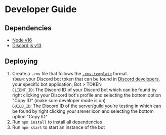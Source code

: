 # Developer Guide
## Dependencies
* [Node v16](https://nodejs.org/)
* [Discord.js v13](https://discordjs.guide/additional-info/changes-in-v13.html#before-you-start)
## Deploying
1. Create a `.env` file that follows the [`.env.template`](./.env.template) format.  
`TOKEN`: your Discord bot token that can be found in [Discord developers](https://discord.com/developers), your specific bot application, Bot > TOKEN  
`CLIENT_ID`: The Discord ID of your Discord bot which can be found by right clicking your Discord bot's profile and selecting the bottom option "Copy ID" (make sure developer mode is on)  
`GUILD_ID`: The Discord ID of the server/guild you're testing in which can be found by right clicking your srever icon and selecting the bottom option "Copy ID"
2. Run `npm install` to install all dependencies
3. Run `npm start` to start an instance of the bot